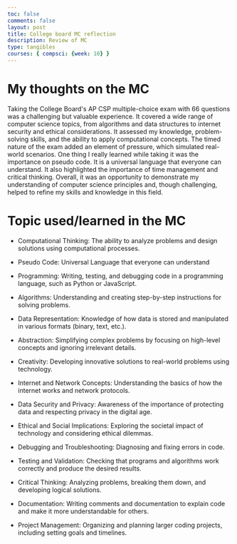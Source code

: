 ```yaml
---
toc: false
comments: false
layout: post
title: College board MC reflection
description: Review of MC
type: tangibles
courses: { compsci: {week: 10} }
---
```


# My thoughts on the MC
Taking the College Board's AP CSP multiple-choice exam with 66 questions was a challenging but valuable experience. It covered a wide range of computer science topics, from algorithms and data structures to internet security and ethical considerations. It assessed my knowledge, problem-solving skills, and the ability to apply computational concepts. The timed nature of the exam added an element of pressure, which simulated real-world scenarios. One thing I really learned while taking it was the importance on pseudo code. It is a universal language that everyone can understand. It also highlighted the importance of time management and critical thinking. Overall, it was an opportunity to demonstrate my understanding of computer science principles and, though challenging, helped to refine my skills and knowledge in this field.

# Topic used/learned in the MC

- Computational Thinking: The ability to analyze problems and design solutions using computational processes.

- Pseudo Code: Universal Language that everyone can understand

- Programming: Writing, testing, and debugging code in a programming language, such as Python or JavaScript.

- Algorithms: Understanding and creating step-by-step instructions for solving problems.

- Data Representation: Knowledge of how data is stored and manipulated in various formats (binary, text, etc.).

- Abstraction: Simplifying complex problems by focusing on high-level concepts and ignoring irrelevant details.

- Creativity: Developing innovative solutions to real-world problems using technology.

- Internet and Network Concepts: Understanding the basics of how the internet works and network protocols.

- Data Security and Privacy: Awareness of the importance of protecting data and respecting privacy in the digital age.

- Ethical and Social Implications: Exploring the societal impact of technology and considering ethical dilemmas.

- Debugging and Troubleshooting: Diagnosing and fixing errors in code.

- Testing and Validation: Checking that programs and algorithms work correctly and produce the desired results.

- Critical Thinking: Analyzing problems, breaking them down, and developing logical solutions.

- Documentation: Writing comments and documentation to explain code and make it more understandable for others.

- Project Management: Organizing and planning larger coding projects, including setting goals and timelines.